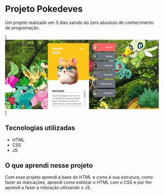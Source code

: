 # Projeto Pokedeves 
Um projeto realizado em 3 dias saindo do zero absoluto de conhecimento de programação.

[<img src="./src/imagens/imagem.gif" alt= "gif do funcionamento da seleção de personagens Pokedev">]

## Tecnologias utilizadas

- HTML
- CSS
- JS

## O que aprendi nesse projeto

Com esse projeto aprendi a base do HTML e como é sua estrutura, como fazer as marcações, aprendi como estilizar o HTML com o CSS e por fim aprendi a fazer a interação utilizando o JS.